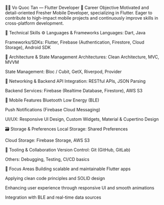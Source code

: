 👨‍💻 Vo Quoc Tan — Flutter Developer
🎯 Career Objective
Motivated and detail-oriented Fresher Mobile Developer, specializing in Flutter. Eager to contribute to high-impact mobile projects and continuously improve skills in cross-platform development.

💼 Technical Skills
⚙️ Languages & Frameworks
Languages: Dart, Java

Frameworks/SDKs: Flutter, Firebase (Authentication, Firestore, Cloud Storage), Android SDK

🧱 Architecture & State Management
Architectures: Clean Architecture, MVC, MVVM

State Management: Bloc / Cubit, GetX, Riverpod, Provider

📡 Networking & Backend
API Integration: RESTful APIs, JSON Parsing

Backend Services: Firebase (Realtime Database, Firestore), AWS S3

📲 Mobile Features
Bluetooth Low Energy (BLE)

Push Notifications (Firebase Cloud Messaging)

UI/UX: Responsive UI Design, Custom Widgets, Material & Cupertino Design

🗃️ Storage & Preferences
Local Storage: Shared Preferences

Cloud Storage: Firebase Storage, AWS S3

🔧 Tooling & Collaboration
Version Control: Git (GitHub, GitLab)

Others: Debugging, Testing, CI/CD basics

📍 Focus Areas
Building scalable and maintainable Flutter apps

Applying clean code principles and SOLID design

Enhancing user experience through responsive UI and smooth animations

Integration with BLE and real-time data sources
